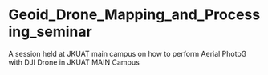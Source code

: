 # Geoid_Drone_Mapping_and_Processing_seminar
A session held at JKUAT main campus on how to perform Aerial PhotoG with DJI Drone in JKUAT MAIN Campus
